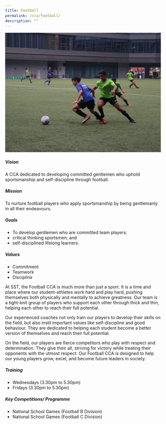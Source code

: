 ```yaml
---
title: Football
permalink: /cca/football/
description: ""
---
```

![](/images/CCA/football%20cca%203.jpg)

##### Vision
A CCA dedicated to developing committed gentlemen who uphold sportsmanship and self-discipline through football.

##### Mission
To nurture football players who apply sportsmanship by being gentlemanly in all their endeavours.

##### Goals
*   To develop gentlemen who are committed team players;
*   critical thinking sportsmen; and
*   self-disciplined lifelong learners.
    
##### Values
*   Commitment
*   Teamwork
*   Discipline

At SST, the Football CCA is much more than just a sport. It is a time and place where our student-athletes work hard and play hard, pushing themselves both physically and mentally to achieve greatness. Our team is a tight-knit group of players who support each other through thick and thin, helping each other to reach their full potential.

Our experienced coaches not only train our players to develop their skills on the field, but also instil important values like self-discipline and good behaviour. They are dedicated to helping each student become a better version of themselves and reach their full potential.

On the field, our players are fierce competitors who play with respect and determination. They give their all, striving for victory while treating their opponents with the utmost respect. Our Football CCA is designed to help our young players grow, excel, and become future leaders in society.

##### Training 
*   Wednesdays (3.30pm to 5.30pm)
*   Fridays (3.30pm to 5.30pm)
    
##### Key Competitions/ Programme
*   National School Games (Football B Division)
*   National School Games (Football C Division)
    
